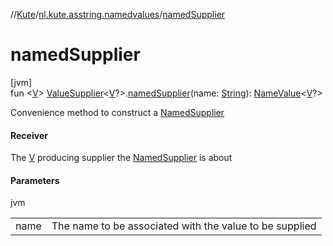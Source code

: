 //[Kute](../../index.md)/[nl.kute.asstring.namedvalues](index.md)/[namedSupplier](named-supplier.md)

# namedSupplier

[jvm]\
fun &lt;[V](named-supplier.md)&gt; [ValueSupplier](-value-supplier/index.md)&lt;[V](named-supplier.md)?&gt;.[namedSupplier](named-supplier.md)(name: [String](https://kotlinlang.org/api/latest/jvm/stdlib/kotlin/-string/index.html)): [NameValue](-name-value/index.md)&lt;[V](named-supplier.md)?&gt;

Convenience method to construct a [NamedSupplier](-named-supplier/index.md)

#### Receiver

The [V](named-supplier.md) producing supplier the [NamedSupplier](-named-supplier/index.md) is about

#### Parameters

jvm

| | |
|---|---|
| name | The name to be associated with the value to be supplied |
